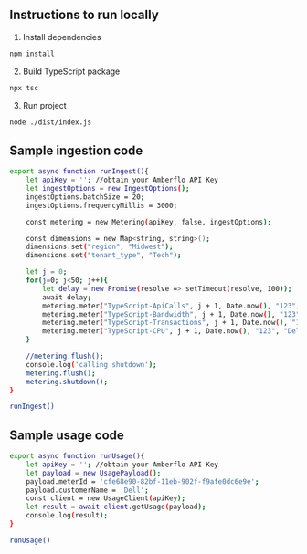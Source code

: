 
Instructions to run locally
---------------------------

1. Install dependencies
```sh
npm install
```

2. Build TypeScript package
```sh
npx tsc 
```

3. Run project
```sh
node ./dist/index.js 
```

Sample ingestion code
---------------------

```sh
export async function runIngest(){
    let apiKey = ''; //obtain your Amberflo API Key 
    let ingestOptions = new IngestOptions();
    ingestOptions.batchSize = 20;
    ingestOptions.frequencyMillis = 3000;

    const metering = new Metering(apiKey, false, ingestOptions);    

    const dimensions = new Map<string, string>();
    dimensions.set("region", "Midwest");
    dimensions.set("tenant_type", "Tech");

    let j = 0;
    for(j=0; j<50; j++){
        let delay = new Promise(resolve => setTimeout(resolve, 100));
        await delay;
        metering.meter("TypeScript-ApiCalls", j + 1, Date.now(), "123", "Dell", dimensions);
        metering.meter("TypeScript-Bandwidth", j + 1, Date.now(), "123", "Dell", dimensions);
        metering.meter("TypeScript-Transactions", j + 1, Date.now(), "123", "Dell", dimensions);
        metering.meter("TypeScript-CPU", j + 1, Date.now(), "123", "Dell", dimensions);
    }

    //metering.flush();
    console.log('calling shutdown');
    metering.flush();
    metering.shutdown();    
}

runIngest()
```

Sample usage code
-----------------

```sh
export async function runUsage(){
    let apiKey = ''; //obtain your Amberflo API Key 
    let payload = new UsagePayload();
    payload.meterId = 'cfe68e90-82bf-11eb-902f-f9afe0dc6e9e';
    payload.customerName = 'Dell';
    const client = new UsageClient(apiKey);    
    let result = await client.getUsage(payload);
    console.log(result);
}

runUsage()
```